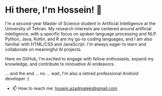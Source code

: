 # Hi there, I'm Hossein! 👋

I'm a second-year Master of Science student in Artificial Intelligence at the University of Tehran. My research interests are centered around artificial intelligence, with a specific focus on spoken language processing and NLP. Python, Java, Kotlin, and R are my go-to coding languages, and I am also familiar with HTML/CSS and JavaScript. I'm always eager to learn and collaborate on meaningful AI projects.

Here on GitHub, I'm excited to engage with fellow enthusiasts, expand my knowledge, and contribute to innovative AI endeavors. 

... and the end ... no ... wait, I'm also a retired professional Android developer :)

- 📫 How to reach me: hosein.azadmaleki@gmail.com
 
